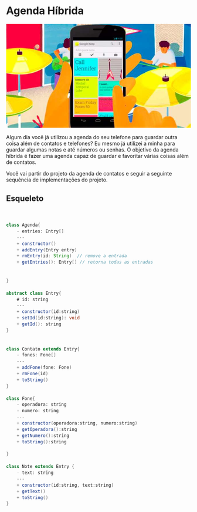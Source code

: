 # Agenda Híbrida
![](figura.jpg)


Algum dia você já utilizou a agenda do seu telefone para guardar outra coisa além de contatos e telefones? Eu mesmo já utilizei a minha para guardar algumas notas e até números ou senhas. O objetivo da agenda híbrida é fazer uma agenda capaz de guardar e favoritar várias coisas além de contatos.

Você vai partir do projeto da agenda de contatos e seguir a seguinte sequência de implementações do projeto.


## Esqueleto

```java


class Agenda{
    - entries: Entry[]
    ---
    + constructor()
    + addEntry(Entry entry)
    + rmEntry(id: String)  // remove a entrada
    + getEntries(): Entry[] // retorna todas as entradas

    
}

abstract class Entry{
    # id: string
    ---
    + constructor(id:string)
    + setId(id:string): void
    + getId(): string    
}


class Contato extends Entry{
    - fones: Fone[]
    ---
    + addFone(fone: Fone)
    + rmFone(id)
    + toString()
}

class Fone{
    - operadora: string
    - numero: string
    ---
    + constructor(operadora:string, numero:string)
    + getOperadora():string
    + getNumero():string
    + toString():string

}

class Note extends Entry {
    - text: string    
    ---
    + constructor(id:string, text:string)
    + getText()
    + toString()
}




```
